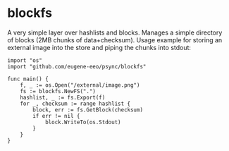 # blockfs

A very simple layer over hashlists and blocks. Manages a simple directory of
blocks (2MB chunks of data+checksum). Usage example for storing an external
image into the store and piping the chunks into stdout:

```
import "os"
import "github.com/eugene-eeo/psync/blockfs"

func main() {
    f, _ := os.Open("/external/image.png")
    fs := blockfs.NewFS(".")
    hashlist, _ := fs.Export(f)
    for _, checksum := range hashlist {
        block, err := fs.GetBlock(checksum)
        if err != nil {
            block.WriteTo(os.Stdout)
        }
    }
}
```
